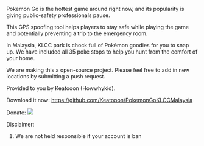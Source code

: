 Pokemon Go is the hottest game around right now, and its popularity is giving public-safety professionals pause.

This GPS spoofing tool helps players to stay safe while playing the game and potentially preventing a trip to the emergency room.

In Malaysia, KLCC park is chock full of Pokémon goodies for you to snap up. We have included all 35 poke stops to help you hunt from the comfort of your home.

We are making this a open-source project. Please feel free to add in new locations by submitting a push request.

Provided to you by Keatooon (Howwhykid).

Download it now:
https://github.com/Keatooon/PokemonGoKLCCMalaysia

Donate:
[![](https://www.paypalobjects.com/en_US/i/btn/btn_donateCC_LG.gif)](https://www.paypal.com/cgi-bin/webscr?cmd=_s-xclick&hosted_button_id=JBZQ4ZKLGL95C)

Disclaimer:
1) We are not held responsible if your account is ban
